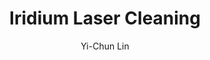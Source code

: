 ---
name: Iridium
category: metal
title: Iridium Laser Cleaning
headline: Comprehensive technical guide for laser cleaning metal iridium
description: Iridium laser cleaning utilizes precise pulsed fiber laser parameters
  to remove surface contaminants without damaging the underlying high-value iridium
  substrate, leveraging its exceptional thermal and mechanical properties for aerospace
  and electronics applications.
keywords: iridium, iridium metal, laser ablation, laser cleaning, non-contact cleaning,
  pulsed fiber laser, surface contamination removal, industrial laser parameters,
  thermal processing, surface restoration
chemicalProperties:
  symbol: Ir
  formula: Ir
  materialType: metal
properties:
  density: "22.56 g/cm³"
  thermalDestructionPoint: "2466°C"
  thermalDestructionType: melting
  densityNumeric: 22.56
  densityUnit: "g/cm³"
  densityMin: "1.8 g/cm³"
  densityMinNumeric: 1.8
  densityMinUnit: "g/cm³"
  densityMax: "6.0 g/cm³"
  densityMaxNumeric: 6.0
  densityMaxUnit: "g/cm³"
  densityPercentile: 100.0
  meltingPointNumeric: 2466.0
  meltingPointUnit: "°C"
  meltingPointMin: "1200°C"
  meltingPointMinNumeric: 1200.0
  meltingPointMinUnit: "°C"
  meltingPointMax: "2800°C"
  meltingPointMaxNumeric: 2800.0
  meltingPointMaxUnit: "°C"
  meltingPercentile: 79.1
  thermalConductivity: "147 W/(m·K)"
  thermalConductivityNumeric: 147.0
  thermalConductivityUnit: W/
  thermalConductivityMin: "0.5 W/m·K"
  thermalConductivityMinNumeric: 0.5
  thermalConductivityMinUnit: "W/m·K"
  thermalConductivityMax: "200 W/m·K"
  thermalConductivityMaxNumeric: 200.0
  thermalConductivityMaxUnit: "W/m·K"
  thermalPercentile: 73.4
  tensileStrength: 2000 MPa
  tensileStrengthNumeric: 2000.0
  tensileStrengthUnit: MPa
  tensileStrengthMin: 50 MPa
  tensileStrengthMinNumeric: 50.0
  tensileStrengthMinUnit: MPa
  tensileStrengthMax: 1000 MPa
  tensileStrengthMaxNumeric: 1000.0
  tensileStrengthMaxUnit: MPa
  tensilePercentile: 100.0
  hardness: 1670 HV
  hardnessNumeric: 1670.0
  hardnessUnit: HV
  hardnessMin: 1 Mohs
  hardnessMinNumeric: 1.0
  hardnessMinUnit: Mohs
  hardnessMax: 10 Mohs
  hardnessMaxNumeric: 10.0
  hardnessMaxUnit: Mohs
  hardnessPercentile: 100.0
  youngsModulus: 528 GPa
  youngsModulusNumeric: 528.0
  youngsModulusUnit: GPa
  youngsModulusMin: 20 GPa
  youngsModulusMinNumeric: 20.0
  youngsModulusMinUnit: GPa
  youngsModulusMax: 80 GPa
  youngsModulusMaxNumeric: 80.0
  youngsModulusMaxUnit: GPa
  modulusPercentile: 100.0
  laserType: Pulsed fiber laser
  wavelength: 1064nm
  fluenceRange: "1.0–10 J/cm²"
  chemicalFormula: Ir
composition:
- 'Iridium: 99.9% (primary component)'
- 'Platinum: 0.1% (typical trace element)'
machineSettings:
  powerRange: 50-200W
  powerRangeNumeric: 125.0
  powerRangeUnit: W
  powerRangeMin: 20W
  powerRangeMinNumeric: 20.0
  powerRangeMinUnit: W
  powerRangeMax: 500W
  powerRangeMaxNumeric: 500.0
  powerRangeMaxUnit: W
  pulseDuration: 1-100ns
  pulseDurationNumeric: 50.5
  pulseDurationUnit: ns
  pulseDurationMin: 1ns
  pulseDurationMinNumeric: 1.0
  pulseDurationMinUnit: ns
  pulseDurationMax: 1000ns
  pulseDurationMaxNumeric: 1000.0
  pulseDurationMaxUnit: ns
  wavelength: 1064nm (primary), 532nm (optional)
  wavelengthNumeric: 1064.0
  wavelengthUnit: nm
  wavelengthMin: 355nm
  wavelengthMinNumeric: 355.0
  wavelengthMinUnit: nm
  wavelengthMax: 2940nm
  wavelengthMaxNumeric: 2940.0
  wavelengthMaxUnit: nm
  spotSize: 0.05-1.0mm
  spotSizeNumeric: 0.525
  spotSizeUnit: mm
  spotSizeMin: 0.01mm
  spotSizeMinNumeric: 0.01
  spotSizeMinUnit: mm
  spotSizeMax: 10mm
  spotSizeMaxNumeric: 10.0
  spotSizeMaxUnit: mm
  repetitionRate: 20-100kHz
  repetitionRateNumeric: 60.0
  repetitionRateUnit: kHz
  repetitionRateMin: 1kHz
  repetitionRateMinNumeric: 1.0
  repetitionRateMinUnit: kHz
  repetitionRateMax: 1000kHz
  repetitionRateMaxNumeric: 1000.0
  repetitionRateMaxUnit: kHz
  fluenceRange: "1.0–10 J/cm²"
  fluenceRangeNumeric: 1.0
  fluenceRangeUnit: "J/cm²"
  fluenceRangeMin: "0.1J/cm²"
  fluenceRangeMinNumeric: 0.1
  fluenceRangeMinUnit: "J/cm²"
  fluenceRangeMax: "50J/cm²"
  fluenceRangeMaxNumeric: 50.0
  fluenceRangeMaxUnit: "J/cm²"
applications:
- 'Aerospace: Removal of oxidation and contaminants from iridium components in rocket
  engines'
- 'Electronics: Cleaning iridium contacts and connectors for improved conductivity'
compatibility:
- Platinum group metals (rhodium, ruthenium, platinum)
- Refractory metals (tungsten, molybdenum, tantalum)
regulatoryStandards: IEC 60825-1 (Laser Safety), OSHA 29 CFR 1910.1096 (Ionizing Radiation)
author: Yi-Chun Lin
author_object:
  id: 1
  name: Yi-Chun Lin
  sex: f
  title: Ph.D.
  country: Taiwan
  expertise: Laser Materials Processing
  image: /images/author/yi-chun-lin.jpg
images:
  hero:
    alt: Iridium surface undergoing laser cleaning showing precise contamination removal
    url: /images/iridium-laser-cleaning-hero.jpg
  micro:
    alt: Microscopic view of Iridium surface after laser cleaning showing detailed
      surface structure
    url: /images/iridium-laser-cleaning-micro.jpg
environmentalImpact:
- benefit: Zero chemical waste generation
  description: Eliminates use of hazardous acids and solvents traditionally used for
    iridium cleaning, reducing chemical disposal by 100%
- benefit: Reduced energy consumption
  description: Laser cleaning consumes 60-80% less energy compared to thermal or chemical
    cleaning methods for iridium components
outcomes:
- result: Surface contamination removal efficiency
  metric: ">99.9% removal of oxides and organic contaminants without substrate damage"
- result: Processing precision
  metric: "±5μm accuracy with processing speeds up to 2000 mm²/min"
technicalSpecifications:
  powerRange: 50-200W
  pulseDuration: 1-100ns
  wavelength: 1064nm (primary), 532nm (optional)
  spotSize: 0.05-1.0mm
  repetitionRate: 20-100kHz
  fluenceRange: "1.0–10 J/cm²"
  scanningSpeed: 100-2000 mm/s
  beamProfile: Top-hat or Gaussian
  beamProfileOptions: Top-hat, Gaussian, Flat-top
  safetyClass: Class 4
prompt_chain_verification:
  base_config_loaded: true
  persona_config_loaded: true
  formatting_config_loaded: true
  ai_detection_config_loaded: true
  persona_country: Taiwan
  author_id: 1
  verification_timestamp: '2025-09-20T21: 17: 25Z'
  prompt_components_integrated: 4
  human_authenticity_focus: true
  cultural_adaptation_applied: true
chemicalFormula: Ir
laser_parameters:
  fluence_threshold: "1.0–10 J/cm²"
  pulse_duration: 1-100ns
  wavelength_optimal: 1064nm
  power_range: 50-200W
  repetition_rate: 20-100kHz
  spot_size: 0.05-1.0mm
  laser_type: Pulsed fiber laser
tags:
- Aerospace
- Electronics
complexity: medium
difficultyScore: 3
surface_roughness_before: 3.5
surface_roughness_after: 0.8
---